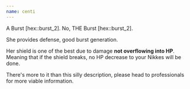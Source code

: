 ```yaml
---
name: centi
---
```


A Burst [hex::burst_2]. No, THE Burst [hex::burst_2].

She provides defense, good burst generation.

Her shield is one of the best due to damage **not overflowing into HP**. Meaning that if the shield breaks, no HP decrease to your Nikkes will be done.

There's more to it than this silly description, please head to professionals for more viable information.
